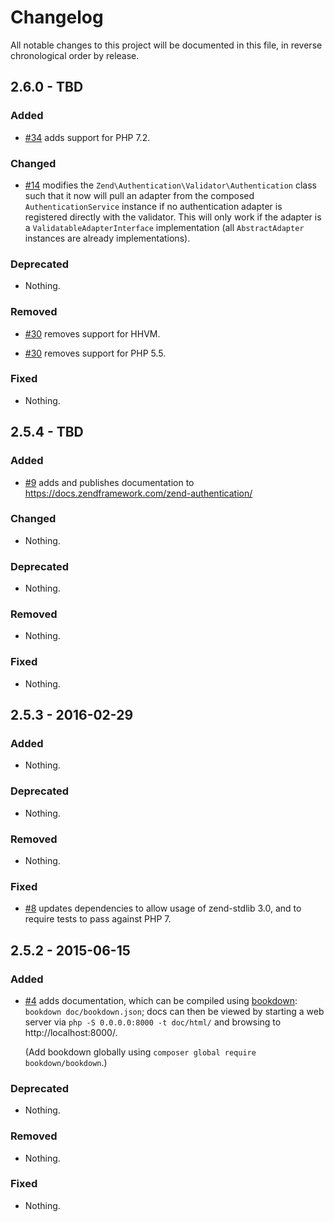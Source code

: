 # Changelog

All notable changes to this project will be documented in this file, in reverse chronological order by release.

## 2.6.0 - TBD

### Added

- [#34](https://github.com/zendframework/zend-authentication/pull/34) adds support for PHP 7.2.

### Changed

- [#14](https://github.com/zendframework/zend-authentication/pull/14) modifies the `Zend\Authentication\Validator\Authentication` class such that
  it now will pull an adapter from the composed `AuthenticationService` instance if no
  authentication adapter is registered directly with the validator. This will only work
  if the adapter is a `ValidatableAdapterInterface` implementation (all `AbstractAdapter`
  instances are already implementations).

### Deprecated

- Nothing.

### Removed

- [#30](https://github.com/zendframework/zend-authentication/pull/30) removes support for HHVM.

- [#30](https://github.com/zendframework/zend-authentication/pull/30) removes support for PHP 5.5.

### Fixed

- Nothing.

## 2.5.4 - TBD

### Added

- [#9](https://github.com/zendframework/zend-authentication/pull/9) adds and
  publishes documentation to https://docs.zendframework.com/zend-authentication/

### Changed

- Nothing.

### Deprecated

- Nothing.

### Removed

- Nothing.

### Fixed

- Nothing.

## 2.5.3 - 2016-02-29

### Added

- Nothing.

### Deprecated

- Nothing.

### Removed

- Nothing.

### Fixed

- [#8](https://github.com/zendframework/zend-authentication/pull/8) updates
  dependencies to allow usage of zend-stdlib 3.0, and to require tests to
  pass against PHP 7.

## 2.5.2 - 2015-06-15

### Added

- [#4](https://github.com/zendframework/zend-authentication/pull/4) adds
  documentation, which can be compiled using [bookdown](http://bookdown.io):
  `bookdown doc/bookdown.json`; docs can then be viewed by starting a web server
  via `php -S 0.0.0.0:8000 -t doc/html/` and browsing to http://localhost:8000/.

  (Add bookdown globally using `composer global require bookdown/bookdown`.)

### Deprecated

- Nothing.

### Removed

- Nothing.

### Fixed

- Nothing.
